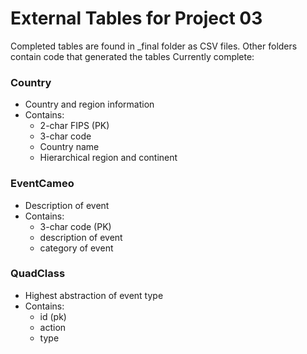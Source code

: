 # External Tables for Project 03

Completed tables are found in \_final folder as CSV files. Other folders contain code that generated the tables
Currently complete:

### Country

- Country and region information
- Contains:
  - 2-char FIPS (PK)
  - 3-char code
  - Country name
  - Hierarchical region and continent

### EventCameo

- Description of event
- Contains:
  - 3-char code (PK)
  - description of event
  - category of event

### QuadClass

- Highest abstraction of event type
- Contains:
  - id (pk)
  - action
  - type
